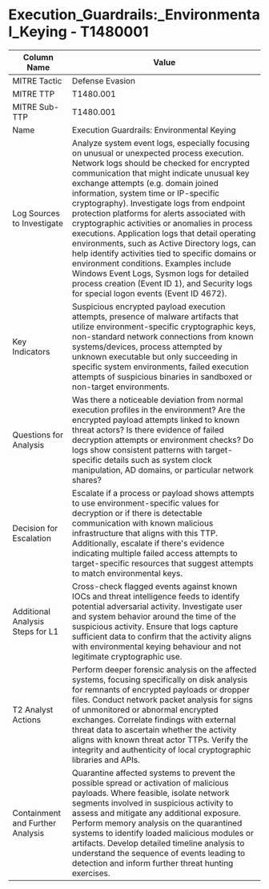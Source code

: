 # Execution_Guardrails:_Environmental_Keying - T1480001

| Column Name | Value |
|-------------|-------|
| MITRE Tactic | Defense Evasion |
| MITRE TTP | T1480.001 |
| MITRE Sub-TTP | T1480.001 |
| Name | Execution Guardrails: Environmental Keying |
| Log Sources to Investigate | Analyze system event logs, especially focusing on unusual or unexpected process execution. Network logs should be checked for encrypted communication that might indicate unusual key exchange attempts (e.g. domain joined information, system time or IP-specific cryptography). Investigate logs from endpoint protection platforms for alerts associated with cryptographic activities or anomalies in process executions. Application logs that detail operating environments, such as Active Directory logs, can help identify activities tied to specific domains or environment conditions. Examples include Windows Event Logs, Sysmon logs for detailed process creation (Event ID 1), and Security logs for special logon events (Event ID 4672). |
| Key Indicators | Suspicious encrypted payload execution attempts, presence of malware artifacts that utilize environment-specific cryptographic keys, non-standard network connections from known systems/devices, process attempted by unknown executable but only succeeding in specific system environments, failed execution attempts of suspicious binaries in sandboxed or non-target environments. |
| Questions for Analysis | Was there a noticeable deviation from normal execution profiles in the environment? Are the encrypted payload attempts linked to known threat actors? Is there evidence of failed decryption attempts or environment checks? Do logs show consistent patterns with target-specific details such as system clock manipulation, AD domains, or particular network shares? |
| Decision for Escalation | Escalate if a process or payload shows attempts to use environment-specific values for decryption or if there is detectable communication with known malicious infrastructure that aligns with this TTP. Additionally, escalate if there's evidence indicating multiple failed access attempts to target-specific resources that suggest attempts to match environmental keys. |
| Additional Analysis Steps for L1 | Cross-check flagged events against known IOCs and threat intelligence feeds to identify potential adversarial activity. Investigate user and system behavior around the time of the suspicious activity. Ensure that logs capture sufficient data to confirm that the activity aligns with environmental keying behaviour and not legitimate cryptographic use. |
| T2 Analyst Actions | Perform deeper forensic analysis on the affected systems, focusing specifically on disk analysis for remnants of encrypted payloads or dropper files. Conduct network packet analysis for signs of unmonitored or abnormal encrypted exchanges. Correlate findings with external threat data to ascertain whether the activity aligns with known threat actor TTPs. Verify the integrity and authenticity of local cryptographic libraries and APIs. |
| Containment and Further Analysis | Quarantine affected systems to prevent the possible spread or activation of malicious payloads. Where feasible, isolate network segments involved in suspicious activity to assess and mitigate any additional exposure. Perform memory analysis on the quarantined systems to identify loaded malicious modules or artifacts. Develop detailed timeline analysis to understand the sequence of events leading to detection and inform further threat hunting exercises. |

